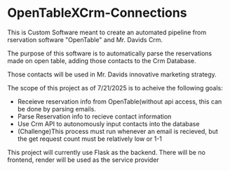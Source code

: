 # OpenTableXCrm-Connections

This is Custom Software meant to create an automated pipeline from rservation software "OpenTable" and Mr. Davids Crm.

The purpose of this software is to automatically parse the reservations made on open table, adding those contacts to the Crm Database.

Those contacts will be used in Mr. Davids innovative marketing strategy.


The scope of this project as of 7/21/2025 is to acheive the following goals:
* Receieve reservation info from OpenTable(without api access, this can be done by parsing emails. 
* Parse Reservation info to recieve contact information
* Use Crm API to autonomously input contacts into the database
* (Challenge)This process must run whenever an email is recieved, but the get request count must be relatively low or 1-1


This project will currently use Flask as the backend. There will be no frontend, render will be used as the service provider
